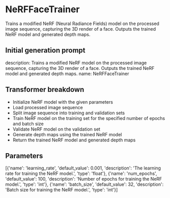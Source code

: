 
# NeRFFaceTrainer

Trains a modified NeRF (Neural Radiance Fields) model on the processed image sequence, capturing the 3D render of a face. Outputs the trained NeRF model and generated depth maps.

## Initial generation prompt
description: Trains a modified NeRF model on the processed image sequence, capturing
  the 3D render of a face. Outputs the trained NeRF model and generated depth maps.
name: NeRFFaceTrainer


## Transformer breakdown
- Initialize NeRF model with the given parameters
- Load processed image sequence
- Split image sequence into training and validation sets
- Train NeRF model on the training set for the specified number of epochs and batch size
- Validate NeRF model on the validation set
- Generate depth maps using the trained NeRF model
- Return the trained NeRF model and generated depth maps

## Parameters
[{'name': 'learning_rate', 'default_value': 0.001, 'description': 'The learning rate for training the NeRF model.', 'type': 'float'}, {'name': 'num_epochs', 'default_value': 100, 'description': 'Number of epochs for training the NeRF model.', 'type': 'int'}, {'name': 'batch_size', 'default_value': 32, 'description': 'Batch size for training the NeRF model.', 'type': 'int'}]

        